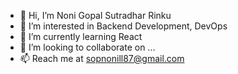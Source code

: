 - 👋 Hi, I’m Noni Gopal Sutradhar Rinku
- 👀 I’m interested in Backend Development, DevOps
- 🌱 I’m currently learning React
- 💞️ I’m looking to collaborate on ...
- 📫 Reach me at sopnonill87@gmail.com

<!---
sopnonill87/sopnonill87 is a ✨ special ✨ repository because its `README.md` (this file) appears on your GitHub profile.
You can click the Preview link to take a look at your changes.
--->
